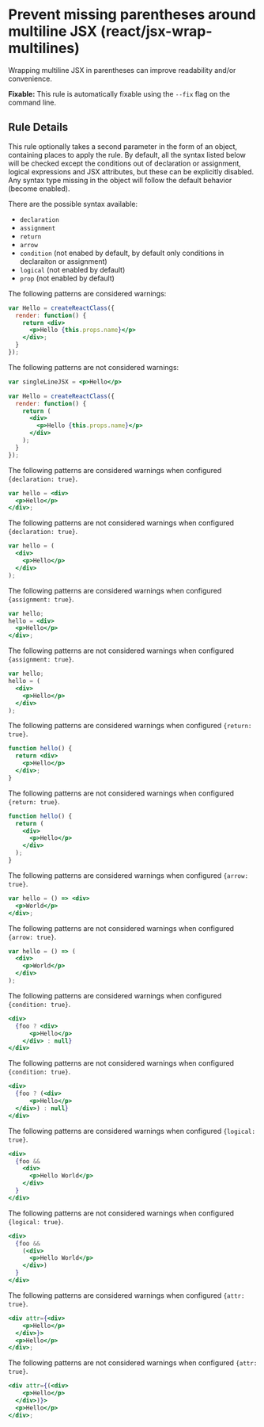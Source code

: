 # Prevent missing parentheses around multiline JSX (react/jsx-wrap-multilines)

Wrapping multiline JSX in parentheses can improve readability and/or convenience.

**Fixable:** This rule is automatically fixable using the `--fix` flag on the command line.

## Rule Details

This rule optionally takes a second parameter in the form of an object, containing places to apply the rule. By default, all the syntax listed below will be checked except the conditions out of declaration or assignment, logical expressions and JSX attributes, but these can be explicitly disabled. Any syntax type missing in the object will follow the default behavior (become enabled).

There are the possible syntax available:

* `declaration`
* `assignment`
* `return`
* `arrow`
* `condition` (not enabed by default, by default only conditions in declaraiton or assignment)
* `logical` (not enabled by default)
* `prop` (not enabled by default)

The following patterns are considered warnings:

```jsx
var Hello = createReactClass({
  render: function() {
    return <div>
      <p>Hello {this.props.name}</p>
    </div>;
  }
});
```

The following patterns are not considered warnings:

```jsx
var singleLineJSX = <p>Hello</p>

var Hello = createReactClass({
  render: function() {
    return (
      <div>
        <p>Hello {this.props.name}</p>
      </div>
    );
  }
});
```

The following patterns are considered warnings when configured `{declaration: true}`.

```jsx
var hello = <div>
  <p>Hello</p>
</div>;
```

The following patterns are not considered warnings when configured `{declaration: true}`.

```jsx
var hello = (
  <div>
    <p>Hello</p>
  </div>
);
```

The following patterns are considered warnings when configured `{assignment: true}`.

```jsx
var hello;
hello = <div>
  <p>Hello</p>
</div>;
```

The following patterns are not considered warnings when configured `{assignment: true}`.

```jsx
var hello;
hello = (
  <div>
    <p>Hello</p>
  </div>
);
```
The following patterns are considered warnings when configured `{return: true}`.

```jsx
function hello() {
  return <div>
    <p>Hello</p>
  </div>;
}
```

The following patterns are not considered warnings when configured `{return: true}`.

```jsx
function hello() {
  return (
    <div>
      <p>Hello</p>
    </div>
  );
}
```
The following patterns are considered warnings when configured `{arrow: true}`.

```jsx
var hello = () => <div>
  <p>World</p>
</div>;
```

The following patterns are not considered warnings when configured `{arrow: true}`.

```jsx
var hello = () => (
  <div>
    <p>World</p>
  </div>
);
```

The following patterns are considered warnings when configured `{condition: true}`.

```jsx
<div>
  {foo ? <div>
      <p>Hello</p>
    </div> : null}
</div>
```

The following patterns are not considered warnings when configured `{condition: true}`.

```jsx
<div>
  {foo ? (<div>
      <p>Hello</p>
  </div>) : null}
</div>
```


The following patterns are considered warnings when configured `{logical: true}`.

```jsx
<div>
  {foo &&
    <div>
      <p>Hello World</p>
    </div>
  }
</div>
```

The following patterns are not considered warnings when configured `{logical: true}`.

```jsx
<div>
  {foo &&
    (<div>
      <p>Hello World</p>
    </div>)
  }
</div>
```

The following patterns are considered warnings when configured `{attr: true}`.

```jsx
<div attr={<div>
    <p>Hello</p>
  </div>}>
  <p>Hello</p>
</div>;
```

The following patterns are not considered warnings when configured `{attr: true}`.

```jsx
<div attr={(<div>
    <p>Hello</p>
  </div>)}>
  <p>Hello</p>
</div>;
```
